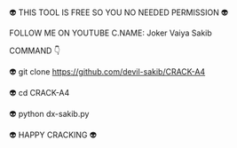 👽 THIS TOOL IS FREE SO YOU NO NEEDED PERMISSION 👽






FOLLOW ME ON YOUTUBE C.NAME: Joker Vaiya Sakib





COMMAND 👇


👽 git clone https://github.com/devil-sakib/CRACK-A4



👽 cd CRACK-A4



👽 python dx-sakib.py








👽 HAPPY CRACKING 👽


